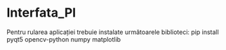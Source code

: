 # Interfata_PI
Pentru rularea aplicației trebuie instalate următoarele biblioteci: 
pip install pyqt5 opencv-python numpy matplotlib
